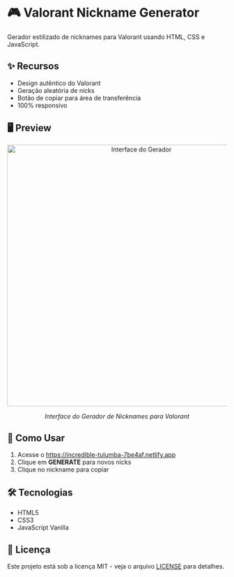 # 🎮 Valorant Nickname Generator 
Gerador estilizado de nicknames para Valorant usando HTML, CSS e JavaScript.

## ✨ Recursos
- Design autêntico do Valorant
- Geração aleatória de nicks
- Botão de copiar para área de transferência
- 100% responsivo

## 🖥️ Preview
<div align="center">
  <img src="./img/screenshot.png" alt="Interface do Gerador" width="600">
  <p><em>Interface do Gerador de Nicknames para Valorant</em></p>
</div>

## 🚀 Como Usar
1. Acesse o https://incredible-tulumba-7be4af.netlify.app 
2. Clique em **GENERATE** para novos nicks
3. Clique no nickname para copiar

## 🛠️ Tecnologias
- HTML5
- CSS3
- JavaScript Vanilla

## 📄 Licença
Este projeto está sob a licença MIT - veja o arquivo [LICENSE](LICENSE) para detalhes.
